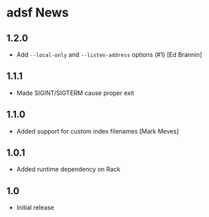 adsf News
=========

1.2.0
-----

* Add `--local-only` and `--listen-address` options (#1) [Ed Brannin]

1.1.1
-----

* Made SIGINT/SIGTERM cause proper exit

1.1.0
-----

* Added support for custom index filenames [Mark Meves]

1.0.1
-----

* Added runtime dependency on Rack

1.0
---

* Initial release
